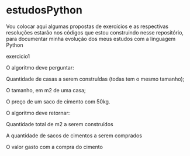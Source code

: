 # estudosPython
Vou colocar aqui algumas propostas de exercícios e as respectivas resoluções estarão nos códigos que estou construindo nesse repositório, para documentar minha evolução dos meus estudos com a linguagem Python


exercicio1

O algoritmo deve perguntar:

Quantidade de casas a serem construídas (todas tem o mesmo tamanho);

O tamanho, em m2 de uma casa;

O preço de um saco de cimento com 50kg.

O algoritmo deve retornar:

Quantidade total de m2 a serem construídos

A quantidade de sacos de cimentos a serem comprados

O valor gasto com a compra do cimento



